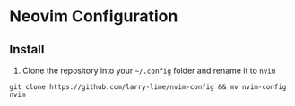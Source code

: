 # Neovim Configuration

## Install
1. Clone the repository into your `~/.config` folder and rename it to `nvim`
```shell
git clone https://github.com/larry-lime/nvim-config && mv nvim-config nvim
```
